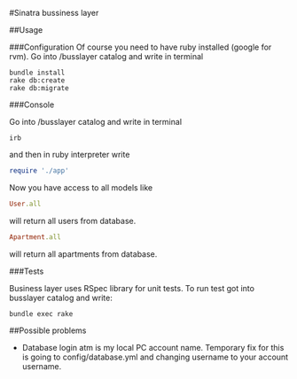#Sinatra bussiness layer

##Usage

###Configuration
Of course you need to have ruby installed (google for rvm).
Go into /busslayer catalog and write in terminal

```
bundle install
rake db:create
rake db:migrate
```

###Console

Go into /busslayer catalog and write in terminal

```
irb
```

and then in ruby interpreter write

```ruby
require './app'
```

Now you have access to all models like

```ruby
User.all
```

will return all users from database.

```ruby
Apartment.all
```

will return all apartments from database.

###Tests

Business layer uses RSpec library for unit tests. To run test got into busslayer catalog and write:

```
bundle exec rake
```

##Possible problems
- Database login atm is my local PC account name. Temporary fix for this is going to config/database.yml and changing username to your account username.
